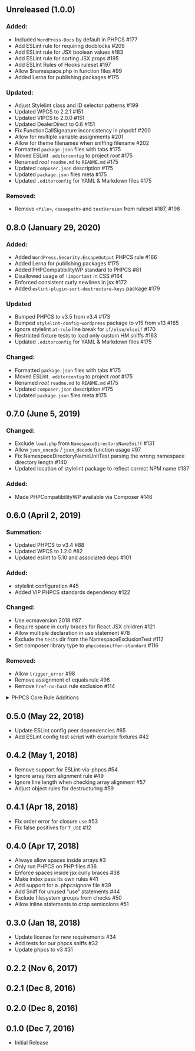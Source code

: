 ## Unreleased (1.0.0)

### Added:
 - Included `WordPress-Docs` by default in PHPCS #177
 - Add ESLint rule for requiring docblocks #209
 - Add ESLint rule for JSX boolean values #183
 - Add ESLint rule for sorting JSX props #195  
 - Add ESLInt Rules of Hooks ruleset #197
 - Allow $namespace.php in function files #99
 - Added Lerna for publishing packages #175

### Updated:
 - Adjust Stylelint class and ID selector patterns #199
 - Updated WPCS to 2.2.1 #151
 - Updated VIPCS to 2.0.0 #151
 - Updated DealerDirect to 0.6 #151
 - Fix FunctionCallSignature inconsistency in phpcbf #200
 - Allow for multiple variable assignments #201
 - Allow for theme filenames when sniffing filename #202
 - Formatted `package.json` files with tabs #175
 - Moved ESLint `.editorconfig` to project _root_ #175
 - Renamed _root_ `readme.md` to `README.md` #175
 - Updated `composer.json` description #175
 - Updated `package.json` files meta #175
 - Updated `.editorconfig` for YAML & Markdown files #175

### Removed:
 - Remove `<file>`, `<basepath>` and `testVersion` from ruleset #187, #198

##  0.8.0 (January 29, 2020)

### Added:
 - Added `WordPress.Security.EscapeOutput` PHPCS rule #166
 - Added Lerna for publishing packages #175
 - Added PHPCompatibilityWP standard to PHPCS #81
 - Disallowed usage of `!important` in CSS #164
 - Enforced consistent curly newlines in jsx #172
 - Added `eslint-plugin-sort-destructure-keys` package #179

### Updated
 - Bumped PHPCS to v3.5 from v3.4 #173
 - Bumped `stylelint-config-wordpress` package to v15 from v13 #165
 - Ignore stylelint `at-rule` line break for `if/else/elseif` #170
 - Restricted fixture tests to load only custom HM sniffs #163
 - Updated `.editorconfig` for YAML & Markdown files #175

### Changed:
 - Formatted `package.json` files with tabs #175
 - Moved ESLint `.editorconfig` to project _root_ #175
 - Renamed _root_ `readme.md` to `README.md` #175
 - Updated `composer.json` description #175
 - Updated `package.json` files meta #175

## 0.7.0 (June 5, 2019)

### Changed:
 - Exclude `load.php` from `NamespaceDirectoryNameSniff` #131
 - Allow `json_encode` / `json_decode` function usage #97
 - Fix NamespaceDirectoryNameUnitTest parsing the wrong namespace directory length #140
 - Updated location of stylelint package to reflect correct NPM name #137

### Added:
 - Made PHPCompatibilityWP available via Composer #146

## 0.6.0 (April 2, 2019)

### Summation:
- Updated PHPCS to v3.4 #88
- Updated WPCS to 1.2.0 #82
- Updated eslint to 5.10 and associated deps #101

### Added:
- stylelint configuration #45
- Added VIP PHPCS standards dependency #122

### Changed:
- Use ecmaversion 2018 #87
- Require space in curly braces for React JSX children #121
- Allow multiple declaration in use statement #78
- Exclude the `tests` dir from the NamespaceExclusionTest #112
- Set composer library type to `phpcodesniffer-standard` #116 

### Removed:
- Allow `trigger_error` #98
- Remove assignment of equals rule #96
- Remove `href-no-hash` rule exclusion #114

<details>
    <summary>PHPCS Core Rule Additions</summary>
    
    https://github.com/WordPress-Coding-Standards/WordPress-Coding-Standards/releases
    * Added new Generic.CodeAnalysis.EmptyPHPStatement sniff
        * Warns when it finds empty PHP open/close tag combinations or superfluous semicolons
    * Added new Generic.Formatting.SpaceBeforeCast sniff
        * Ensures there is exactly 1 space before a type cast, unless the cast statement is indented or multi-line
    * Added new Generic.VersionControl.GitMergeConflict sniff
        * Detects merge conflict artifacts left in files
    * Added Generic.WhiteSpace.IncrementDecrementSpacing sniff
        * Ensures there is no space between the operator and the variable it applies to
    * Added PSR12.Functions.NullableTypeDeclaration sniff
        * Ensures there is no space after the question mark in a nullable type declaration
    * Added new Generic.PHP.LowerCaseType sniff -Ensures PHP types used for type hints, return types, and type casting are lowercase
    * Added new Generic.WhiteSpace.ArbitraryParenthesesSpacing sniff
        * Generates an error for whitespace inside parenthesis that don't belong to a function call/declaration or control structure
        * Generates a warning for any empty parenthesis found
        * Allows the required spacing to be set using the spacing sniff property (default is 0)
        * Allows newlines to be used by setting the ignoreNewlines sniff property (default is false)
    * Added new PSR12.Classes.ClassInstantiation sniff
        * Ensures parenthesis are used when instantiating a new class
    * Added new PSR12.Keywords.ShortFormTypeKeywords sniff
        * Ensures the short form of PHP types is used when type casting
    * Added new PSR12.Namespaces.CompundNamespaceDepth sniff
        * Ensures compound namespace use statements have a max depth of 2 levels The max depth can be changed by setting the 'maxDepth' sniff property in a ruleset.xml file
    * Added new PSR12.Operators.OperatorSpacing sniff -Ensures operators are preceded and followed by at least 1 space
</details> 

## 0.5.0 (May 22, 2018)

- Update ESLint config peer dependencies #65
- Add ESLint config test script with example fixtures #42

## 0.4.2 (May 1, 2018)

- Remove support for ESLint-via-phpcs #54
- Ignore array item alignment rule #49
- Ignore line length when checking array alignment #57
- Adjust object rules for destructuring #59

## 0.4.1 (Apr 18, 2018)

- Fix order error for closure `use` #53
- Fix false positives for `T_USE` #12

## 0.4.0 (Apr 17, 2018)

- Always allow spaces inside arrays #3
- Only run PHPCS on PHP files #36
- Enforce spaces inside jsx curly braces #38
- Make index pass its own rules #41
- Add support for a .phpcsignore file #39
- Add Sniff for unused "use" statements #44
- Exclude filesystem groups from checks #50
- Allow inline statements to drop semicolons #51

## 0.3.0 (Jan 18, 2018)

- Update license for new requirements #34
- Add tests for our phpcs sniffs #32
- Update phpcs to v3 #31

## 0.2.2 (Nov 6, 2017)

## 0.2.1 (Dec 8, 2016)

## 0.2.0 (Dec 8, 2016)

## 0.1.0 (Dec 7, 2016)

- Initial Release
